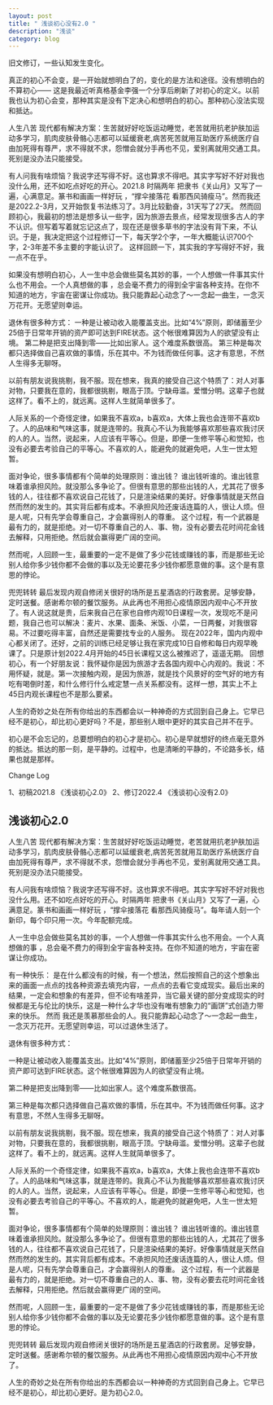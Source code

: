 ```yaml
---
layout: post
title: " 浅谈初心没有2.0 "
description: "浅谈"
category: blog
---
```



旧文修订，一些认知发生变化。

真正的初心不会变，是一开始就想明白了的，变化的是方法和途径。没有想明白的 不算初心—— 这是我最近听真格基金李强一个分享后刷新了对初心的定义。以前我也认为初心会变，那种其实是没有下定决心和想明白的初心。那种初心没法实现和抵达。

人生八苦 现代都有解决方案：生苦就好好吃饭运动睡觉，老苦就用抗老护肤加运动多学习，肌肉皮肤骨骼心志都可以延缓衰老,病苦死苦就用互助医疗系统医疗自由加死得有尊严，求不得就不求，怨憎会就分手再也不见，爱别离就用交通工具。死别是没办法只能接受。

有人问我有啥烦恼？我说字还写得不好。这也算求不得吧。其实字写好不好对我也没什么用，还不如吃点好吃的开心。2021.8 时隔两年 把隶书《关山月》又写了一遍，心满意足。篆书和画画一样好玩 ，“撑伞接落花 看那西风骑瘦马”。然而我还是2022.2-3月，又开始恢复书法练习了。3月比较勤奋，31天写了27天。
然而回顾初心，我最初的想法是想多认一些字，因为旅游去景点，经常发现很多古人的字不认识。但写着写着就忘记这点了，现在还是很多草书的字法没有背下来，不认识。于是，我决定把这个过程修订一下，每天学2个字，一年大概能认识700个字，2-3年差不多主要的字能认识了。
这样回顾一下，其实我的字写得好不好，我一点不在乎。


如果没有想明白初心，人一生中总会做些莫名其妙的事，一个人想做一件事其实什么也不用会。一个人真想做的事 ，总会毫不费力的得到全宇宙各种支持。在你不知道的地方，宇宙在密谋让你成功。我只能靠起心动念了～一念起一曲生，一念灭万花开。无愿望则幸运。


退休有很多种方式：
一种是让被动收入能覆盖支出。比如“4%”原则，即储蓄至少25倍于日常年开销的资产即可达到FIRE状态。这个帐很难算因为人的欲望没有止境。
第二种是把支出降到零——比如出家人。这个难度系数很高。
第三种是每次都只选择做自己喜欢做的事情，乐在其中。不为钱而做任何事。这才有意思，不然人生得多无聊呀。

以前有朋友说我挑剔，我不服。现在想来，我真的接受自己这个特质了：对人对事对物，只要我在意的，我都很挑剔，眼高于顶。宁缺毋滥。爱憎分明。这辈子也就这样了。看不上的，就远离。这样人生就简单很多了。

人际关系的一个奇怪定律，如果我不喜欢a，b喜欢a，大体上我也会连带不喜欢b了。人的品味和气味这事，就是连带的。我真心不认为我能够喜欢那些喜欢我讨厌的人的人。当然，说起来，人应该有平等心。但是，即便一生修平等心和觉知，也没有必要去考验自己的平等心。不喜欢的人，能避免的就避免吧，人生一世太短暂。

面对争论，很多事情都有个简单的处理原则：谁出钱？ 谁出钱听谁的。谁出钱意味着谁承担风险。就没那么多争论了。但很有意思的那些出钱的人，尤其花了很多钱的人，往往都不喜欢说自己花钱了，只是渲染结果的美好。好像事情就是天然自然而然的发生的。其实背后都有成本。不承担风险还废话连篇的人，很让人烦。但是人呢，只有先学会尊重自己，才会赢得别人的尊重。 这个过程，有一个武器是最有力的，就是拒绝。对一切不尊重自己的人、事、物，没有必要去花时间花金钱去解释，只用拒绝。然后就会赢得更广阔的空间。

然而呢，人回顾一生，最重要的一定不是做了多少花钱或赚钱的事，而是那些无论别人给你多少钱你都不会做的事以及无论要花多少钱你都愿意做的事。这个是有意思的悖论。

兜兜转转 最后发现内观自修闭关很好的场所是五星酒店的行政套房。足够安静，定时送餐。感谢希尔顿的餐饮服务。从此再也不用担心疫情原因内观中心不开放了。有人说这就是贵，后来我自己在家也自修内观10日课程一次，发现吃不是问题，我自己也可以解决：麦片、水果、面条、米饭、小菜，一日两餐，对我很容易。不过要吃得丰富，自然还是需要找专业的人服务。
现在2022年，国内内观中心都关闭了。还好，之前的训练已经足够让我在家完成10日自修和每日内观早晚课了。只是原计划2022.4月开始的45日长课程又这么被推迟了，遥遥无期。
回想初心，有一个好朋友说：我怀疑你是因为旅游才去各国内观中心内观的。我说：不用怀疑，就是。第一次接触内观，是因为旅游，就是找个风景好的空气好的地方有吃有喝倒时差，和什么修行什么戒定慧一点关系都没有。这样一想，其实上不上45日内观长课程也不是那么要紧。

人生的奇妙之处在所有你给出的东西都会以一种神奇的方式回到自己身上。它早已经不是初心，却比初心更好吗？不是，那些别人眼中更好的其实自己并不在乎。

初心是不会忘记的，总要想明白的初心才是初心。初心是早就想好的终点毫无意外的抵达。抵达的那一刻，是平静的。过程中，也是清晰的平静的，不论路多长，结果也就是那样。

Change Log

1、初稿2021.8 《浅谈初心2.0》
2、修订2022.4 《浅谈初心没有2.0》

## 浅谈初心2.0

人生八苦 现代都有解决方案：生苦就好好吃饭运动睡觉，老苦就用抗老护肤加运动多学习，肌肉皮肤骨骼心志都可以延缓衰老,病苦死苦就用互助医疗系统医疗自由加死得有尊严，求不得就不求，怨憎会就分手再也不见，爱别离就用交通工具。死别是没办法只能接受。



有人问我有啥烦恼？我说字还写得不好。这也算求不得吧。其实字写好不好对我也没什么用。还不如吃点好吃的开心。时隔两年 把隶书《关山月》又写了一遍，心满意足。篆书和画画一样好玩 ，“撑伞接落花 看那西风骑瘦马”。每年请人刻一个新印，每个印只用一次。今年配额完成。



人一生中总会做些莫名其妙的事，一个人想做一件事其实什么也不用会。一个人真想做的事 ，总会毫不费力的得到全宇宙各种支持。在你不知道的地方，宇宙在密谋让你成功。

有一种快乐： 是在什么都没有的时候，有一个想法，然后按照自己的这个想象出来的画面一点点的找各种资源去填充内容，一点点的去看它变成现实。最后出来的结果，一定会和想象的有差异，但不论有啥差异，当它最关键的部分变成现实的时候都是无与伦比的快乐，这是一种什么才华也没有唯有想象力的“画饼”式创造力带来的快乐。
然而 我还是羡慕那些会的人。我只能靠起心动念了～一念起一曲生，一念灭万花开。无愿望则幸运，可以过退休生活了。


退休有很多种方式：

一种是让被动收入能覆盖支出。比如“4%”原则，即储蓄至少25倍于日常年开销的资产即可达到FIRE状态。这个帐很难算因为人的欲望没有止境。

第二种是把支出降到零——比如出家人。这个难度系数很高。

第三种是每次都只选择做自己喜欢做的事情，乐在其中。不为钱而做任何事。这才有意思，不然人生得多无聊呀。



以前有朋友说我挑剔，我不服。现在想来，我真的接受自己这个特质了：对人对事对物，只要我在意的，我都很挑剔，眼高于顶。宁缺毋滥。爱憎分明。这辈子也就这样了。看不上的，就远离。这样人生就简单很多了。



人际关系的一个奇怪定律，如果我不喜欢a，b喜欢a，大体上我也会连带不喜欢b了。人的品味和气味这事，就是连带的。我真心不认为我能够喜欢那些喜欢我讨厌的人的人。当然，说起来，人应该有平等心。但是，即便一生修平等心和觉知，也没有必要去考验自己的平等心。不喜欢的人，能避免的就避免吧，人生一世太短暂。



面对争论，很多事情都有个简单的处理原则：谁出钱？ 谁出钱听谁的。谁出钱意味着谁承担风险。就没那么多争论了。但很有意思的那些出钱的人，尤其花了很多钱的人，往往都不喜欢说自己花钱了，只是渲染结果的美好。好像事情就是天然自然而然的发生的。其实背后都有成本。不承担风险还废话连篇的人，很让人烦。但是人呢，只有先学会尊重自己，才会赢得别人的尊重。 这个过程，有一个武器是最有力的，就是拒绝。对一切不尊重自己的人、事、物，没有必要去花时间花金钱去解释，只用拒绝。然后就会赢得更广阔的空间。



然而呢，人回顾一生，最重要的一定不是做了多少花钱或赚钱的事，而是那些无论别人给你多少钱你都不会做的事以及无论要花多少钱你都愿意做的事。这个是有意思的悖论。



兜兜转转 最后发现内观自修闭关很好的场所是五星酒店的行政套房。足够安静，定时送餐。感谢希尔顿的餐饮服务。从此再也不用担心疫情原因内观中心不开放了。



人生的奇妙之处在所有你给出的东西都会以一种神奇的方式回到自己身上。它早已经不是初心，却比初心更好。是为初心2.0。
